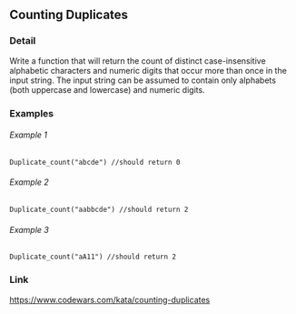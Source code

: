 ## Counting Duplicates

### Detail

Write a function that will return the count of distinct case-insensitive alphabetic characters and numeric digits that
occur more than once in the input string. The input string can be assumed to contain only alphabets (both uppercase and
lowercase) and numeric digits.

### Examples

###### Example 1

```golang
Duplicate_count("abcde") //should return 0
```

###### Example 2

```golang
Duplicate_count("aabbcde") //should return 2
```

###### Example 3

```golang
Duplicate_count("aA11") //should return 2
```

### Link

https://www.codewars.com/kata/counting-duplicates